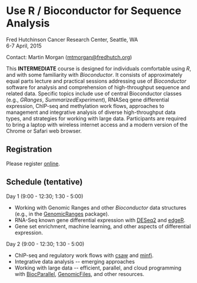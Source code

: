 Use R / Bioconductor for Sequence Analysis
==========================================

Fred Hutchinson Cancer Research Center, Seattle, WA<br />
6-7 April, 2015

Contact: Martin Morgan
([mtmorgan@fredhutch.org](mailto:mtmorgan@fredhutch.org))

This **INTERMEDIATE** course is designed for individuals comfortable
using _R_, and with some familiarity with _Bioconductor_. It consists
of approximately equal parts lecture and practical sessions addressing
use of _Bioconductor_ software for analysis and comprehension of
high-throughput sequence and related data. Specific topics include use
of central Bioconductor classes (e.g., _GRanges_,
_SummarizedExperiment_), RNASeq gene differential expression, ChIP-seq
and methylation work flows, approaches to management and integrative
analysis of diverse high-throughput data types, and strategies for
working with large data. Participants are required to bring a laptop
with wireless internet access and a modern version of the Chrome or
Safari web browser.

Registration
------------

Please register [online](https://register.bioconductor.org/Seattle-Apr-2015/).

Schedule (tentative)
--------------------

Day 1 (9:00 - 12:30; 1:30 - 5:00)

- Working with Genomic Ranges and other _Bioconductor_ data structures
  (e.g., in the
  [GenomicRanges](http://bioconductor.org/packages/devel/bioc/html/GenomicRanges.html)
  package).
- RNA-Seq known gene differential expression with
  [DESeq2](http://bioconductor.org/packages/devel/bioc/html/DESeq2.html) and
  [edgeR](http://bioconductor.org/packages/devel/bioc/html/edgeR.html).
- Gene set enrichment, machine learning, and other aspects of
  differential expression.

Day 2 (9:00 - 12:30; 1:30 - 5:00)

- ChIP-seq and regulatory work flows with
  [csaw](http://bioconductor.org/packages/devel/bioc/html/csaw.html)
  and
  [minfi](http://bioconductor.org/packages/devel/bioc/html/minfi.html).
- Integrative data analysis -- emerging approaches
- Working with large data -- efficient, parallel, and cloud
  programming with
  [BiocParallel](http://bioconductor.org/packages/devel/bioc/html/BiocParallel.html),
  [GenomicFiles](http://bioconductor.org/packages/devel/bioc/html/GenomicFiles.html),
  and other resources.

